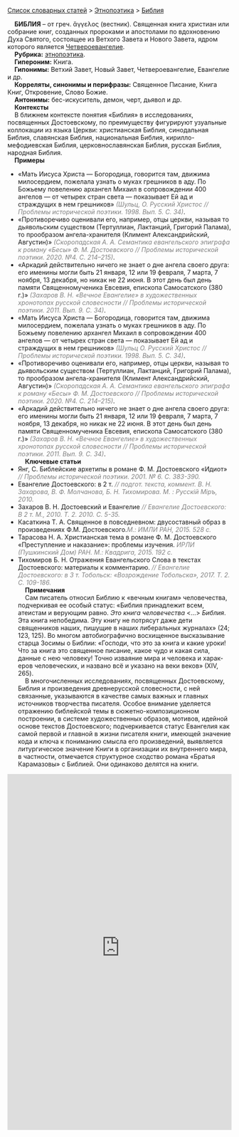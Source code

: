 <style>
st { color: Gray;
  font-style: italic;}
</style>

[Список словарных статей](https://thesaurus-dostoevsky.github.io/Thesaurus/) > [Этнопоэтика](ethnopoe.md) > [Библия](библия.md) 

&nbsp;&nbsp;&nbsp;&nbsp;**БИБЛИЯ** – от греч. ἄγγελος (вестник). Священная книга христиан или собрание книг, созданных пророками и апостолами по вдохновению Духа Святого, состоящее  из Ветхого Завета и Нового Завета, ядром которого является [Четвероевангелие](https://www.pravmir.ru/bibliya).  
&nbsp;&nbsp;&nbsp;&nbsp;**Рубрика:** [этнопоэтика](ethnopoe.md).  
&nbsp;&nbsp;&nbsp;&nbsp;**Гипероним:** Книга.  
&nbsp;&nbsp;&nbsp;&nbsp;**Гипонимы:** Ветхий Завет, Новый Завет, Четвероевангелие, Евангелие и др.  
&nbsp;&nbsp;&nbsp;&nbsp;**Корреляты, синонимы и перифразы:** Священное Писание, Книга Книг, Откровение, Слово Божие.  
&nbsp;&nbsp;&nbsp;&nbsp;**Антонимы:** бес-искуситель, демон, черт, дьявол и др.  
&nbsp;&nbsp;&nbsp;&nbsp;**Контексты**  
&nbsp;&nbsp;&nbsp;&nbsp;В ближнем контексте понятия «Библия» в исследованиях, посвященных Достоевскому, по преимуществу фигурируют узуальные коллокации из языка Церкви: христианская Библия,  синодальная Библия,  славянская Библия, национальная Библия, кирилло-мефодиевская Библия,  церковнославянская Библия, русская Библия, народная Библия.  
&nbsp;&nbsp;&nbsp;&nbsp;**Примеры**  
* «Мать Иисуса Христа — Богородица, говорится там, движима милосердием, пожелала узнать о муках грешников в аду. По Божьему повелению архангел Михаил в сопровождении 400 ангелов — от четырех стран света — показывает Ей ад и страждущих в нем грешников» <st>(Шульц, О. Русский Христос // Проблемы исторической поэтики. 1998. Вып. 5. С. 34)</st>.
* «Противоречиво оценивали его, например, отцы церкви, называя то дьявольским существом (Тертуллиан, Лактанций, Григорий Палама), то прообразом ангела-хранителя (Климент Александрийский, Августин)» <st>(Скоропадская А. А. Семантика евангельского эпиграфа к роману «Бесы» Ф. М. Достоевского // Проблемы исторической поэтики. 2020. №4. С. 214–215)</st>.
* «Аркадий действительно ничего не знает о дне ангела своего друга: его именины могли быть 21 января, 12 или 19 февраля, 7 марта, 7 ноября, 13 декабря, но никак не 22 июня. В этот день был день памяти Священномученика Евсевия, епископа Самосатского (380 г.)» <st>(Захаров В. Н. «Вечное Евангелие» в художественных хронотопах русской словесности // Проблемы исторической поэтики. 2011. Вып. 9. С. 34)</st>.
* «Мать Иисуса Христа — Богородица, говорится там, движима милосердием, пожелала узнать о муках грешников в аду. По Божьему повелению архангел Михаил в сопровождении 400 ангелов — от четырех стран света — показывает Ей ад и страждущих в нем грешников» <st>(Шульц О. Русский Христос // Проблемы исторической поэтики. 1998. Вып. 5. С. 34)</st>.
* «Противоречиво оценивали его, например, отцы церкви, называя то дьявольским существом (Тертуллиан, Лактанций, Григорий Палама), то прообразом ангела-хранителя (Климент Александрийский, Августин)» <st>(Скоропадская А. А. Семантика евангельского эпиграфа к роману «Бесы» Ф. М. Достоевского // Проблемы исторической поэтики. 2020. №4. С. 214–215)</st>.
* «Аркадий действительно ничего не знает о дне ангела своего друга: его именины могли быть 21 января, 12 или 19 февраля, 7 марта, 7 ноября, 13 декабря, но никак не 22 июня. В этот день был день памяти Священномученика Евсевия, епископа Самосатского (380 г.)» <st>(Захаров В. Н. «Вечное Евангелие» в художественных хронотопах русской словесности // Проблемы исторической поэтики. 2011. Вып. 9. С. 34)</st>.  
&nbsp;&nbsp;&nbsp;&nbsp;**Ключевые статьи**  
* Янг, С. Библейские архетипы в романе Ф. М. Достоевского «Идиот» <st>// Проблемы исторической поэтики. 2001. № 6. С. 383-390.</st>
* Евангелие Достоевского: в 2 т.<st> // подгот. текста, коммент. В. Н. Захарова, В. Ф. Молчанова, Б. Н. Тихомирова. М. : Русскiй Мiръ, 2010.</st>  
* Захаров В. Н.  Достоевский и Евангелие <st>// Евангелие Достоевского: В 2 т. М., 2010. Т. 2. 2010. С. 5-35.</st>
* Касаткина Т. А. Священное в повседневном: двусоставный образ в произведениях Ф.М. Достоевского.<st>М.: ИМЛИ РАН, 2015. 528 с.</st>
* Тарасова Н. А. Христианская тема в романе Ф. М. Достоевского «Преступление и наказание»: проблемы изучения. <st>ИРЛИ (Пушкинский Дом) РАН. М.: Квадрига, 2015. 192 с.</st>
* Тихомиров Б. Н. Отражения Евангельского Слова в текстах Достоевского: материалы к комментарию. <st>// Евангелие Достоевского: в 3 т. Тобольск: «Возрождение Тобольска», 2017. Т. 2. С. 109-186. </st>  <br>
&nbsp;&nbsp;&nbsp;&nbsp;**Примечания**  
&nbsp;&nbsp;&nbsp;&nbsp;Сам писатель относил Библию к «вечным книгам» человечества, подчеркивая ее особый статус: «Библия принадлежит всем, атеистам и верующим равно. _Это книга человечества_ <…> _Библия_. Эта книга непобедима. Эту книгу не потрясут даже дети священников наших, пишущие в наших либеральных журналах» (24; 123, 125). Во многом автобиографично восхищенное  высказывание старца Зосимы  о Библии: «Господи, что это за книга и какие уроки! Что за книга это священное писание, какое чудо и какая сила, данные с нею человеку! Точно изваяние мира и человека и харак-еров человеческих, и названо всё и указано на веки веков» (ХIV, 265).   
&nbsp;&nbsp;&nbsp;&nbsp;В многочисленных исследованиях, посвященных Достоевскому, Библия и  произведения  древнерусской словесности, с ней связанные, указываются   в качестве самых важных и главных источников творчества писателя. Особое внимание уделяется отражению библейской темы в сюжетно-композиционном построении, в системе художественных образов, мотивов, идейной основе  текстов Достоевского; подчеркивается статус Евангелия как самой первой и главной в жизни писателя книги, имеющей значение кода и ключа к пониманию смысла его произведений, выявляется литургическое значение Книги в организации  их внутреннего мира, в частности,  отмечается структурное сходство романа «Братья Карамазовы» с Библией. Они одинаково делятся на книги.

<iframe src="https://thesaurus-dostoevsky.github.io/nk/библия.html" style="border:0px;width:100%;height:800px" allowfullscreen="true" webkitallowfullscreen="true" mozallowfullscreen="true">
